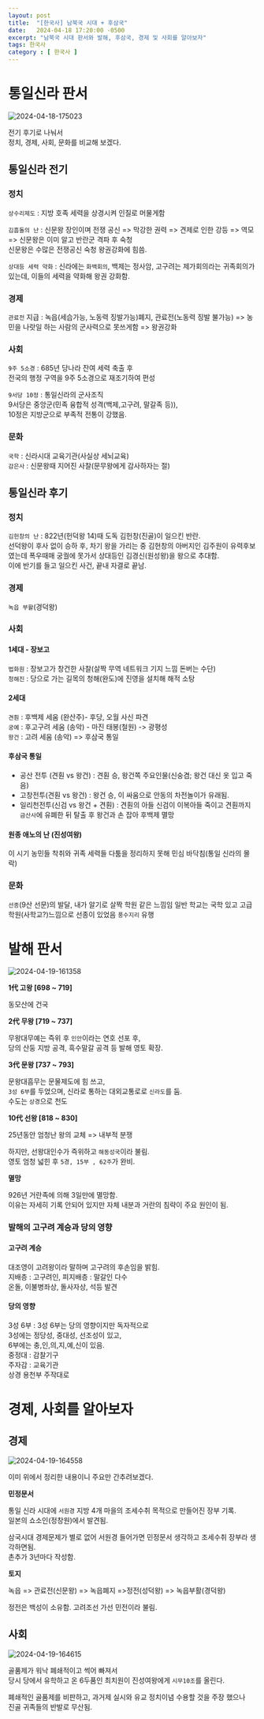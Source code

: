 ```yaml
---
layout: post
title:  "[한국사] 남북국 시대 + 후삼국"
date:   2024-04-18 17:20:00 -0500
excerpt: "남북국 시대 판서와 발해, 후삼국, 경제 및 사회를 알아보자"
tags: 한국사
category : [ 한국사 ]
---
```


# 통일신라 판서

<img src="https://i.ibb.co/8PfBZzr/2024-04-18-175023.png" alt="2024-04-18-175023" border="0">

전기 후기로 나눠서  
정치, 경제, 사회, 문화를 비교해 보겠다.  

## 통일신라 전기

### 정치

`상수리제도` : 지방 호족 세력을 상경시켜 인질로 머물게함  

`김흠돌의 난` : 신문왕 장인이며 전쟁 공신 => 막강한 권력 => 견제로 인한 강등 => 역모 => 신문왕은 이미 알고 반란군 격파 후 숙청  
신문왕은 수많은 전쟁공신 숙청 왕권강화에 힘씀.  

`상대등 세력 약화` : 신라에는 `화백회의`, 백제는 정사암, 고구려는 제가회의라는 귀족회의가 있는데, 이들의 세력을 약화해 왕권 강화함.  

### 경제

`관료전` 지급 : 녹읍(세습가능, 노동력 징발가능)폐지, 관료전(노동력 징발 불가능) => 농민을 나랏일 하는 사람의 군사력으로 못쓰게함 => 왕권강화  

### 사회

`9주 5소경` : 685년 당나라 잔여 세력 축출 후  
전국의 행정 구역을 9주 5소경으로 재조기하여 편성  

`9서당 10정` : 통일신라의 군사조직  
9서당은 중앙군(민족 융합적 성격(백제,고구려, 말갈족 등)),  
10정은 지방군으로 부족적 전통이 강했음.  

### 문화

`국학` : 신라시대 교육기관(사실상 세뇌교육)  
`감은사` : 신문왕때 지어진 사찰(문무왕에게 감사하자는 절)


## 통일신라 후기

### 정치

`김헌창의 난` : 822년(헌덕왕 14)때 도독 김헌창(진골)이 일으킨 반란.  
선덕왕이 후사 없이 승하 후, 차기 왕을 가리는 중 김헌창의 아버지인 김주원이 유력후보였는데 폭우때매 궁궐에 못가서 상대등인 김경신(원성왕)을 왕으로 추대함.  
이에 반기를 들고 일으킨 사건, 끝내 자결로 끝남.  

### 경제

`녹읍 부활`(경덕왕)  

### 사회

#### 1세대 - 장보고

`법화원` : 장보고가 창건한 사찰(살짝 무역 네트워크 기지 느낌 돈버는 수단)  
`청해진` : 당으로 가는 길목의 청해(완도)에 진영을 설치해 해적 소탕  

#### 2세대

`견훤` : 후백제 세움 (완산주)- 후당, 오월 사신 파견  
`궁예` : 후고구려 세움 (송악) - 마진 태봉(철원) -> 광평성  
`왕건` : 고려 세움 (송악) => 후삼국 통일  

#### 후삼국 통일

+ 공산 전투 (견훤 vs 왕건) : 견훤 승, 왕건쪽 주요인물(신숭겸; 왕건 대신 옷 입고 죽음)  
+ 고창전투(견훤 vs 왕건) : 왕건 승, 이 싸움으로 안동의 차전놀이가 유래됨. 
+ 일리천전투(신검 vs 왕건 + 견훤) : 견훤의 아들 신검이 이복아들 죽이고 견훤까지 `금산사`에 유폐한 뒤 탈출 후 왕건과 손 잡아 후백제 멸망

#### 원종 애노의 난 (진성여왕)  

이 시기 농민들 착취와 귀족 세력들 다툼을 정리하지 못해 민심 바닥침(통일 신라의 몰락)
  
### 문화

`선종`(9산 선문)의 발달, 내가 알기로 살짝 학원 같은 느낌임 일반 학교는 국학 있고 고급 학원(사학교?)느낌으로 선종이 있었음
`풍수지리` 유행  

# 발해 판서

<img src="https://i.ibb.co/8g0SS0p/2024-04-19-161358.png" alt="2024-04-19-161358" border="0">

**1代 고왕 [698 ~ 719]**

동모산에 건국

**2代 무왕 [719 ~ 737]**

무왕대무예는 즉위 후 `인안`이라는 연호 선포 후,  
 당의 산둥 지방 공격, 흑수말갈 공격 등 발해 영토 확장.

**3代 문왕 [737 ~ 793]**

문왕대흠무는 문물제도에 힘 쓰고,  
`3성 6부`를 두었으며, 신라로 통하는 대외교통로로 `신라도`를 둠.  
수도는 `상경`으로 천도  

**10代 선왕 [818 ~ 830]**

25년동안 엄청난 왕의 교체 => 내부적 분쟁  

하지만, 선왕대인수가 즉위하고 `해동성국`이라 불림.  
영토 엄청 넓힌 후 `5경, 15부 , 62주`가 완비.  

**멸망**

926년 거란족에 의해 3일만에 멸망함.  
이유는 자세히 기록 안되어 있지만 자체 내분과 거란의 침략이 주요 원인이 됨.  

### 발해의 고구려 계승과 당의 영향

#### 고구려 계승

대조영이 고려왕이라 말하며 고구려의 후손임을 밝힘.  
지배층 : 고구려인, 피지배층 : 말갈인 다수  
온돌, 이불병좌상, 돌사자상, 석등 발견  

#### 당의 영향

3성 6부 : 3성 6부는 당의 영향이지만 독자적으로  
3성에는 정당성, 중대성, 선조성이 있고,  
6부에는 충,인,의,지,예,신이 있음.  
중정대 : 감찰기구  
주자감 : 교육기관  
상경 용천부 주작대로  

# 경제, 사회를 알아보자

## 경제

<img src="https://i.ibb.co/C147jGJ/2024-04-19-164558.png" alt="2024-04-19-164558" border="0">

이미 위에서 정리한 내용이니 주요만 간추려보겠다.  

**민정문서**

통일 신라 시대에 `서원경` 지방 4개 마을의 조세수취 목적으로 만들어진 장부 기록.  
일본의 쇼소인(정창원)에서 발견됨.

삼국시대 경제문제가 별로 없어 서원경 들어가면 민정문서 생각하고 조세수취 장부라 생각하면됨.  
촌추가 3년마다 작성함.  

**토지**

녹읍 => 관료전(신문왕) => 녹읍폐지 =>정전(성덕왕) => 녹읍부활(경덕왕)  

정전은 백성이 소유함. 고려조선 가선 민전이라 불림.  

## 사회

<img src="https://i.ibb.co/3MJhYDD/2024-04-19-164615.png" alt="2024-04-19-164615" border="0">

골품제가 워낙 폐쇄적이고 썩어 빠져서  
당시 당에서 유학하고 온 6두품인 최치원이 진성여왕에게 `시무10조`를 올린다.  

폐쇄적인 골품제를 비판하고, 과거제 실시와 유교 정치이념 수용할 것을 주장 했으나  
진골 귀족들의 반발로 무산됨.  

